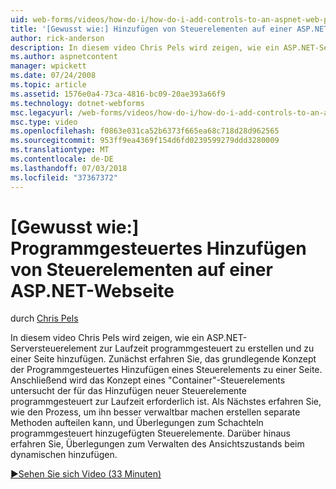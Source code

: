 ```yaml
---
uid: web-forms/videos/how-do-i/how-do-i-add-controls-to-an-aspnet-web-page-programmatically
title: '[Gewusst wie:] Hinzufügen von Steuerelementen auf einer ASP.NET-Webseite programmgesteuert | Microsoft-Dokumentation'
author: rick-anderson
description: In diesem video Chris Pels wird zeigen, wie ein ASP.NET-Serversteuerelement zur Laufzeit programmgesteuert zu erstellen und zu einer Seite hinzufügen. Zunächst erfahren Sie, den grundlegende Konzept o...
ms.author: aspnetcontent
manager: wpickett
ms.date: 07/24/2008
ms.topic: article
ms.assetid: 1576e0a4-73ca-4816-bc09-20ae393a66f9
ms.technology: dotnet-webforms
msc.legacyurl: /web-forms/videos/how-do-i/how-do-i-add-controls-to-an-aspnet-web-page-programmatically
msc.type: video
ms.openlocfilehash: f0863e031ca52b6373f665ea68c718d28d962565
ms.sourcegitcommit: 953ff9ea4369f154d6fd0239599279ddd3280009
ms.translationtype: MT
ms.contentlocale: de-DE
ms.lasthandoff: 07/03/2018
ms.locfileid: "37367372"
---
```

<a name="how-do-i-add-controls-to-an-aspnet-web-page-programmatically"></a>[Gewusst wie:] Programmgesteuertes Hinzufügen von Steuerelementen auf einer ASP.NET-Webseite
====================
durch [Chris Pels](https://twitter.com/chrispels)

In diesem video Chris Pels wird zeigen, wie ein ASP.NET-Serversteuerelement zur Laufzeit programmgesteuert zu erstellen und zu einer Seite hinzufügen. Zunächst erfahren Sie, das grundlegende Konzept der Programmgesteuertes Hinzufügen eines Steuerelements zu einer Seite. Anschließend wird das Konzept eines "Container"-Steuerelements untersucht der für das Hinzufügen neuer Steuerelemente programmgesteuert zur Laufzeit erforderlich ist. Als Nächstes erfahren Sie, wie den Prozess, um ihn besser verwaltbar machen erstellen separate Methoden aufteilen kann, und Überlegungen zum Schachteln programmgesteuert hinzugefügten Steuerelemente. Darüber hinaus erfahren Sie, Überlegungen zum Verwalten des Ansichtszustands beim dynamischen hinzufügen.

[&#9654;Sehen Sie sich Video (33 Minuten)](https://channel9.msdn.com/Blogs/ASP-NET-Site-Videos/how-do-i-add-controls-to-an-aspnet-web-page-programmatically)
